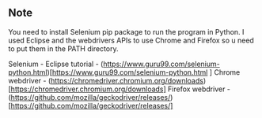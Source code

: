## Note
You need to install Selenium pip package to run the program in Python. I used Eclipse and the webdrivers APIs to use Chrome and Firefox so u need to put them in the PATH directory.

Selenium - Eclipse tutorial - (https://www.guru99.com/selenium-python.html)[https://www.guru99.com/selenium-python.html ]
Chrome webdriver - (https://chromedriver.chromium.org/downloads)[https://chromedriver.chromium.org/downloads]
Firefox webdriver - (https://github.com/mozilla/geckodriver/releases/)[https://github.com/mozilla/geckodriver/releases/]




